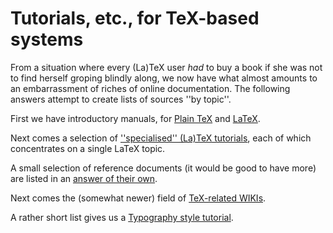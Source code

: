 # Tutorials, etc., for TeX-based systems

From a situation where every (La)TeX user _had_ to buy a book
if she was not to find herself groping blindly along, we now have what
almost amounts to an embarrassment of riches of online documentation.
The following answers attempt to create lists of sources ''by topic''.

First we have introductory manuals, for
[Plain TeX](./FAQ-man-tex.html) and [LaTeX](./FAQ-man-latex.html).

Next comes a selection of
[''specialised'' (La)TeX tutorials](./FAQ-tutbitslatex.html),
each of which concentrates on a single LaTeX topic.

A small selection of reference documents (it would be good to have
more) are listed in an [answer of their own](./FAQ-ref-doc.html).

Next comes the (somewhat newer) field of 
[TeX-related WIKIs](./FAQ-doc-wiki.html).

A rather short list gives us a 
[Typography style tutorial](./FAQ-typo-style.html).

